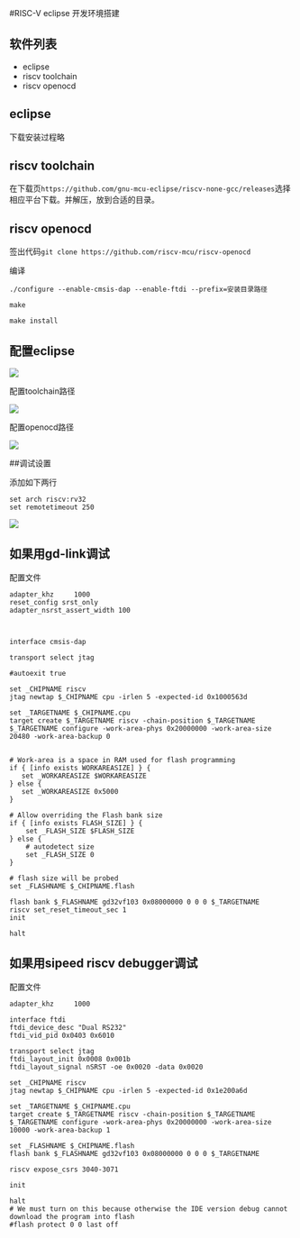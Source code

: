 #RISC-V eclipse 开发环境搭建

## 软件列表

* eclipse
* riscv toolchain
* riscv openocd


## eclipse

下载安装过程略

## riscv toolchain

在下载页`https://github.com/gnu-mcu-eclipse/riscv-none-gcc/releases`选择相应平台下载。并解压，放到合适的目录。

## riscv openocd

签出代码```git clone https://github.com/riscv-mcu/riscv-openocd```

编译
```
./configure --enable-cmsis-dap --enable-ftdi --prefix=安装目录路径

make

make install
```


## 配置eclipse

![](./img/riscv/properties.png)


配置toolchain路径

![](./img/riscv/toolchain.png)


配置openocd路径

![](./img/riscv/openocd.png)


##调试设置

添加如下两行

```
set arch riscv:rv32
set remotetimeout 250
```

![](./img/riscv/debug.png)


## 如果用gd-link调试

配置文件

```
adapter_khz     1000
reset_config srst_only
adapter_nsrst_assert_width 100



interface cmsis-dap

transport select jtag

#autoexit true

set _CHIPNAME riscv
jtag newtap $_CHIPNAME cpu -irlen 5 -expected-id 0x1000563d

set _TARGETNAME $_CHIPNAME.cpu
target create $_TARGETNAME riscv -chain-position $_TARGETNAME
$_TARGETNAME configure -work-area-phys 0x20000000 -work-area-size 20480 -work-area-backup 0


# Work-area is a space in RAM used for flash programming
if { [info exists WORKAREASIZE] } {
   set _WORKAREASIZE $WORKAREASIZE
} else {
   set _WORKAREASIZE 0x5000
}

# Allow overriding the Flash bank size
if { [info exists FLASH_SIZE] } {
    set _FLASH_SIZE $FLASH_SIZE
} else {
    # autodetect size
    set _FLASH_SIZE 0
}

# flash size will be probed
set _FLASHNAME $_CHIPNAME.flash

flash bank $_FLASHNAME gd32vf103 0x08000000 0 0 0 $_TARGETNAME
riscv set_reset_timeout_sec 1
init

halt
```

## 如果用sipeed riscv debugger调试

配置文件

```
adapter_khz     1000

interface ftdi
ftdi_device_desc "Dual RS232"
ftdi_vid_pid 0x0403 0x6010

transport select jtag
ftdi_layout_init 0x0008 0x001b
ftdi_layout_signal nSRST -oe 0x0020 -data 0x0020

set _CHIPNAME riscv
jtag newtap $_CHIPNAME cpu -irlen 5 -expected-id 0x1e200a6d

set _TARGETNAME $_CHIPNAME.cpu
target create $_TARGETNAME riscv -chain-position $_TARGETNAME
$_TARGETNAME configure -work-area-phys 0x20000000 -work-area-size 10000 -work-area-backup 1

set _FLASHNAME $_CHIPNAME.flash
flash bank $_FLASHNAME gd32vf103 0x08000000 0 0 0 $_TARGETNAME

riscv expose_csrs 3040-3071

init

halt
# We must turn on this because otherwise the IDE version debug cannot download the program into flash
#flash protect 0 0 last off
```